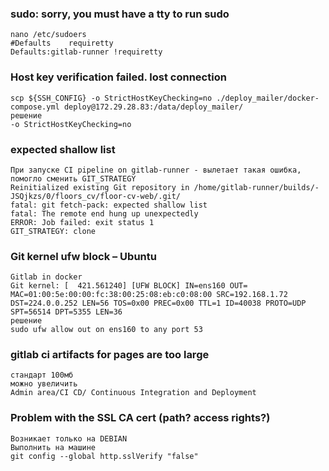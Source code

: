 ### sudo: sorry, you must have a tty to run sudo
```
nano /etc/sudoers
#Defaults    requiretty
Defaults:gitlab-runner !requiretty
```
### Host key verification failed. lost connection
```
scp ${SSH_CONFIG} -o StrictHostKeyChecking=no ./deploy_mailer/docker-compose.yml deploy@172.29.28.83:/data/deploy_mailer/
решение 
-o StrictHostKeyChecking=no
```
### expected shallow list
```
При запуске CI pipeline on gitlab-runner - вылетает такая ошибка, помогло сменить GIT_STRATEGY
Reinitialized existing Git repository in /home/gitlab-runner/builds/-JSQjkzs/0/floors_cv/floor-cv-web/.git/
fatal: git fetch-pack: expected shallow list
fatal: The remote end hung up unexpectedly
ERROR: Job failed: exit status 1
GIT_STRATEGY: clone

```
### Git kernel ufw block – Ubuntu
```
Gitlab in docker
Git kernel: [  421.561240] [UFW BLOCK] IN=ens160 OUT= MAC=01:00:5e:00:00:fc:38:00:25:08:eb:c0:08:00 SRC=192.168.1.72 DST=224.0.0.252 LEN=56 TOS=0x00 PREC=0x00 TTL=1 ID=40038 PROTO=UDP SPT=56514 DPT=5355 LEN=36
решение
sudo ufw allow out on ens160 to any port 53
```
### gitlab ci artifacts for pages are too large
```
стандарт 100мб
можно увеличить
Admin area/CI CD/ Continuous Integration and Deployment
```
### Problem with the SSL CA cert (path? access rights?)
```
Возникает только на DEBIAN
Выполнить на машине
git config --global http.sslVerify "false"
```

